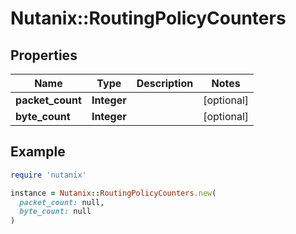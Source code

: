 # Nutanix::RoutingPolicyCounters

## Properties

| Name | Type | Description | Notes |
| ---- | ---- | ----------- | ----- |
| **packet_count** | **Integer** |  | [optional] |
| **byte_count** | **Integer** |  | [optional] |

## Example

```ruby
require 'nutanix'

instance = Nutanix::RoutingPolicyCounters.new(
  packet_count: null,
  byte_count: null
)
```

